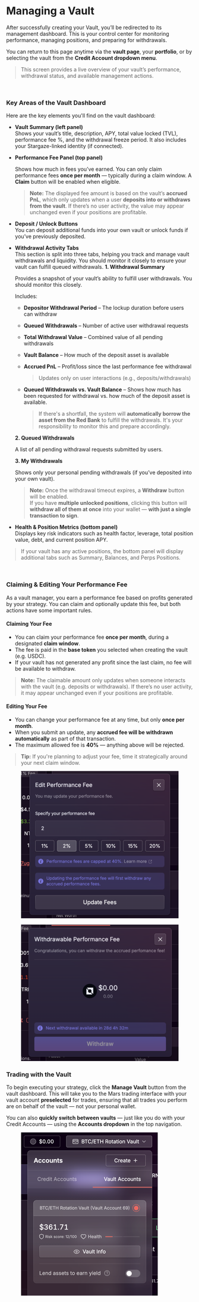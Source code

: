 # Managing a Vault

After successfully creating your Vault, you’ll be redirected to its management dashboard. This is your control center for monitoring performance, managing positions, and preparing for withdrawals.

You can return to this page anytime via the **vault page**, your **portfolio**, or by selecting the vault from the **Credit Account dropdown menu**.

> This screen provides a live overview of your vault’s performance, withdrawal status, and available management actions.

<figure><img src="../.gitbook/assets/Screenshot 2025-05-14 at 8.40.43 PM.png" alt=""><figcaption></figcaption></figure>

### Key Areas of the Vault Dashboard

Here are the key elements you'll find on the vault dashboard:

* **Vault Summary (left panel)**\
  Shows your vault’s title, description, APY, total value locked (TVL), performance fee %, and the withdrawal freeze period. It also includes your Stargaze-linked identity (if connected).
*   **Performance Fee Panel (top panel)**

    Shows how much in fees you’ve earned. You can only claim performance fees **once per month** — typically during a claim window. A **Claim** button will be enabled when eligible.



    > **Note:** The displayed fee amount is based on the vault’s **accrued PnL**, which only updates when a user **deposits into or withdraws from the vault**. If there’s no user activity, the value may appear unchanged even if your positions are profitable.


* **Deposit / Unlock Buttons**\
  You can deposit additional funds into your own vault or unlock funds if you’ve previously deposited.
*   **Withdrawal Activity Tabs**\
    This section is split into three tabs, helping you track and manage vault withdrawals and liquidity. You should monitor it closely to ensure your vault can fulfill queued withdrawals.                                    **1. Withdrawal Summary**

    Provides a snapshot of your vault’s ability to fulfill user withdrawals. You should monitor this closely.

    Includes:

    * **Depositor Withdrawal Period** – The lockup duration before users can withdraw
    * **Queued Withdrawals** – Number of active user withdrawal requests
    * **Total Withdrawal Value** – Combined value of all pending withdrawals
    * **Vault Balance** – How much of the deposit asset is available
    *   **Accrued PnL** – Profit/loss since the last performance fee withdrawal

        > Updates only on user interactions (e.g., deposits/withdrawals)
    *   **Queued Withdrawals vs. Vault Balance** – Shows how much has been requested for withdrawal vs. how much of the deposit asset is available.

        > If there's a shortfall, the system will **automatically borrow the asset from the Red Bank** to fulfill the withdrawals. It's your responsibility to monitor this and prepare accordingly.

    **2. Queued Withdrawals**

    A list of all pending withdrawal requests submitted by users.

    **3. My Withdrawals**

    Shows only your personal pending withdrawals (if you’ve deposited into your own vault).



    > **Note:** Once the withdrawal timeout expires, a **Withdraw** button will be enabled.\
    > If you have **multiple unlocked positions**, clicking this button will **withdraw all of them at once** into your wallet — **with just a single transaction to sign**.


* **Health & Position Metrics (bottom panel)**\
  Displays key risk indicators such as health factor, leverage, total position value, debt, and current position APY.

> If your vault has any active positions, the bottom panel will display additional tabs such as Summary, Balances, and Perps Positions.

<figure><img src="../.gitbook/assets/Screenshot 2025-05-15 at 9.20.58 PM.png" alt=""><figcaption></figcaption></figure>

### Claiming & Editing Your Performance Fee

As a vault manager, you earn a performance fee based on profits generated by your strategy. You can claim and optionally update this fee, but both actions have some important rules.

#### Claiming Your Fee

* You can claim your performance fee **once per month**, during a designated **claim window**.
* The fee is paid in the **base token** you selected when creating the vault (e.g. USDC).
* If your vault has not generated any profit since the last claim, no fee will be available to withdraw.

> **Note:** The claimable amount only updates when someone interacts with the vault (e.g. deposits or withdrawals). If there’s no user activity, it may appear unchanged even if your positions are profitable.

#### Editing Your Fee

* You can change your performance fee at any time, but only **once per month**.
* When you submit an update, any **accrued fee will be withdrawn automatically** as part of that transaction.
* The maximum allowed fee is **40%** — anything above will be rejected.

> **Tip:** If you're planning to adjust your fee, time it strategically around your next claim window.

<div><figure><img src="../.gitbook/assets/edit_fee.png" alt="" width="563"><figcaption></figcaption></figure> <figure><img src="../.gitbook/assets/withdraw_fee.png" alt="" width="563"><figcaption></figcaption></figure></div>

### Trading with the Vault

To begin executing your strategy, click the **Manage Vault** button from the vault dashboard. This will take you to the Mars trading interface with your vault account **preselected** for trades, ensuring that all trades you perform are on behalf of the vault — not your personal wallet.

You can also **quickly switch between vaults** — just like you do with your Credit Accounts — using the **Accounts dropdown** in the top navigation.

<figure><img src="../.gitbook/assets/account_selection.png" alt="" width="368"><figcaption></figcaption></figure>
